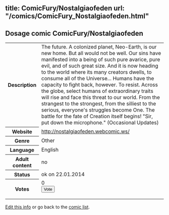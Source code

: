 title: ComicFury/Nostalgiaofeden
url: "/comics/ComicFury_Nostalgiaofeden.html"
---
Dosage comic ComicFury/Nostalgiaofeden
-----------------------------------------

<p id="msg"></p>
<script type="text/javascript">
if (window.location.search === '?edit_info_mail=sent_ok') {
  var elem = document.getElementById("msg");
  elem.innerHTML = 'Edited information sucessfully sent for review, which is usually done daily. Thanks!';
  elem.className = 'ok';
}
</script>
<table class="comicinfo">
<tr>
<th>Description</th><td>The future. A colonized planet, Neo-Earth, is our new home. But all would not be well. Our sins have manifested into a being of such pure avarice, pure evil, and of such great size. And it is now heading to the world where its many creators dwells, to consume all of the Universe... Humans have the capacity to fight back, however. To resist. Across the globe, select humans of extraordinary traits will rise and face this threat to our world. From the strangest to the strongest, from the silliest to the serious, everyone's struggles become One. The battle for the fate of Creation itself begins! &quot;Sir, put down the microphone.&quot; (Occasional Updates)</td>
</tr>
<tr>
<th>Website</th><td><a href="http://nostalgiaofeden.webcomic.ws/">http://nostalgiaofeden.webcomic.ws/</a></td>
</tr>
<tr>
<th>Genre</th><td>Other</td>
</tr>
<tr>
<th>Language</th><td>English</td>
</tr>
<tr>
<th>Adult content</th><td>no</td>
</tr>
<tr>
<th>Status</th><td>ok on 22.01.2014</td>
</tr>
<tr>
<th>Votes</th><td>0
<form action="http://gaecounter.appspot.com/count/" method="POST">
<input name="name" type="hidden" value="ComicFury_Nostalgiaofeden"/>
<input name="uid" type="hidden" id="voteuid" value=""/>
<input type="submit" value="Vote"/>
</form>
</td>
</tr>
</table>
<script type="text/javascript">
var ua = navigator.userAgent;
document.getElementById("voteuid").value = ua.replace(/[^a-zA-Z0-9\._:]/g , "_");;
</script>

[Edit this info](ComicFury_Nostalgiaofeden_edit.html) or go back to the [comic list](../comic-index.html).
